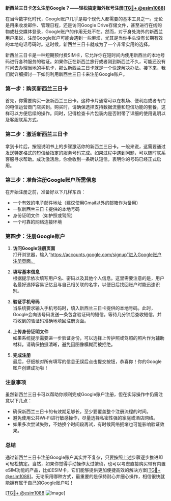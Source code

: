 **新西兰三日卡怎么注册Google？——轻松搞定海外账号注册[[TG💪+ @esim1088](https://t.me/s/esim1088)]**

在当今数字化时代，Google账户几乎是每个现代人都需要的基本工具之一。无论是用来收发邮件、管理日程，还是访问Google Drive存储文件，甚至进行在线购物或社交媒体登录，Google账户的作用无处不在。然而，对于身处海外的新西兰用户来说，注册Google账户可能会遇到一些麻烦，尤其是当你手头没有长期有效的本地电话号码时。这时候，新西兰三日卡就成为了一个非常实用的选择。

新西兰三日卡是一种短期预付费SIM卡，它允许你在短时间内使用新西兰的本地号码进行各种服务的验证。如果你正在新西兰旅行或者刚到新西兰不久，可能还没有时间去办理当地的手机卡，那么新西兰三日卡就是一个快速解决办法。接下来，我们就详细探讨一下如何利用新西兰三日卡来注册Google账户。

### 第一步：购买新西兰三日卡

首先，你需要购买一张新西兰三日卡。这种卡片通常可以在机场、便利店或者专门的电信运营商门店买到。购买时，请确保选择支持数据流量和短信功能的套餐，这样可以方便后续的操作。同时，记得检查卡片包装内是否附带了详细的使用说明以及客服联系方式。

### 第二步：激活新西兰三日卡

拿到卡片后，按照说明书上的步骤激活你的新西兰三日卡。一般来说，这需要通过发送特定格式的短信给指定的服务号码完成。如果过程中遇到问题，可以随时联系客服寻求帮助。成功激活后，你会收到一条确认短信，表明你的号码已经正式启用。

### 第三步：准备注册Google账户所需信息

在开始注册之前，准备好以下几样东西：

- 一个有效的电子邮件地址（建议使用Gmail以外的邮箱作为备用）
- 一张新西兰三日卡提供的本地号码
- 身份证明文件（如护照或驾照）
- 一个可靠的网络连接环境

### 第四步：注册Google账户

1. **访问Google注册页面**  
   打开浏览器，输入“https://accounts.google.com/signup”进入Google账户注册页面。

2. **填写基本信息**  
   根据提示依次填写用户名、密码以及其他个人信息。这里需要注意的是，用户名最好选择容易记忆且与自己相关联的名字，以便日后找回账户时能迅速识别。

3. **验证手机号码**  
   当系统要求输入手机号码时，填入新西兰三日卡提供的本地号码。此时，Google会向该号码发送一条包含验证码的短信。等待几分钟后查收短信，并将收到的验证码准确地填回注册页面。

4. **上传身份证明文件**  
   如果系统提示需要进一步验证身份，可以选择上传护照或驾照的照片作为辅助材料。请确保拍摄清晰，避免因图像模糊而被拒绝。

5. **完成注册**  
   最后，仔细核对所有填写的信息无误后点击提交按钮，恭喜你！你的Google账户创建成功啦！

### 注意事项

虽然新西兰三日卡可以帮助你顺利完成Google账户注册，但在实际操作中仍需注意以下几点：

- 确保新西兰三日卡的有效期足够长，至少要覆盖整个注册流程的时间。
- 避免使用公共Wi-Fi进行敏感操作，尽量选择私密性强的家庭或酒店网络。
- 如果多次尝试失败，不妨换个时间段再试，有时候网络拥堵也可能影响验证效果。

### 总结

通过新西兰三日卡注册Google账户其实并不复杂，只要按照上述步骤逐步推进即可轻松搞定。当然，如果你觉得手动操作太过繁琐，也可以考虑直接购买带有内置eSIM功能的产品，比如ESIM卡，它们能够提供更加便捷高效的解决方案[[TG💪+ @esim1088](https://t.me/s/esim1088)]。无论采用哪种方式，最重要的是保持耐心并细心操作，相信很快就能拥有属于自己的Google账户啦！

[[TG💪+ @esim1088](https://t.me/s/esim1088) ![Image](https://i.postimg.cc/4NQfJmqS/Snipaste-2025-05-13-00-14-12.png)]